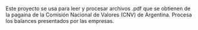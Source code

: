Este proyecto se usa para leer y procesar archivos .pdf que se obtienen de la pagaina de la Comisión Nacional de Valores (CNV) de Argentina.
Procesa los balances presentados por las empresas.
